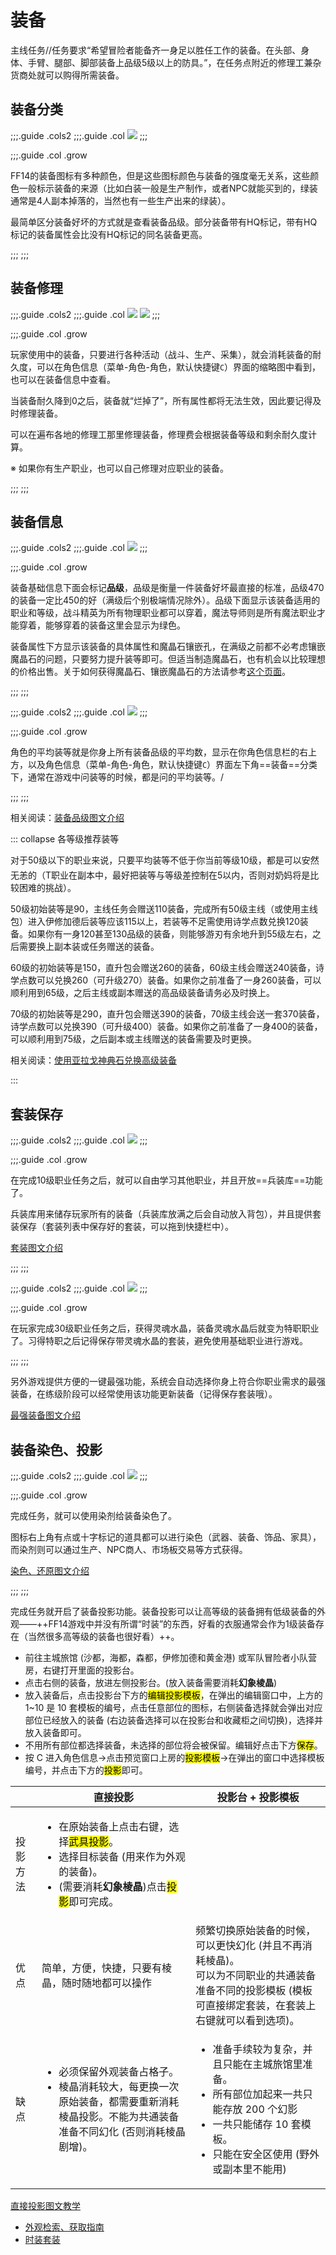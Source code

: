 # 装备

主线任务<quest name="备战" type="main"/>/<quest name="猛者的风度" type="main"/>/<quest name="佣兵之道" type="main"/>任务要求“希望冒险者能备齐一身足以胜任工作的装备。在头部、身体、手臂、腿部、脚部装备上品级5级以上的防具。”，在任务点附近的修理工兼杂货商处就可以购得所需装备。

## 装备分类

;;;.guide .cols2
;;;.guide .col
![](./equip.assets/hq.jpg)
;;;

;;;.guide .col .grow

FF14的装备图标有多种颜色，但是这些图标颜色与装备的强度毫无关系，这些颜色一般标示装备的来源（比如白装一般是生产制作，或者NPC就能买到的，绿装通常是4人副本掉落的，当然也有一些生产出来的绿装）。

最简单区分装备好坏的方式就是查看装备品级。部分装备带有HQ标记，带有HQ标记的装备属性会比没有HQ标记的同名装备更高。

;;;
;;;

## 装备修理

;;;.guide .cols2
;;;.guide .col
![](./equip.assets/150312.png)
![](./equip.assets/150313.png)
;;;

;;;.guide .col .grow

玩家使用中的装备，只要进行各种活动（战斗、生产、采集），就会消耗装备的耐久度，可以在角色信息（菜单-角色-角色，默认快捷键`C`）界面的缩略图中看到，也可以在装备信息中查看。

当装备耐久降到0之后，装备就“烂掉了”，所有属性都将无法生效，因此要记得及时修理装备。

可以在遍布各地的修理工那里修理装备，修理费会根据装备等级和剩余耐久度计算。

※ 如果你有生产职业，也可以自己修理对应职业的装备。

;;;
;;;

## 装备信息

;;;.guide .cols2
;;;.guide .col
![](./equip.assets/ilv.jpg)
;;;

;;;.guide .col .grow

装备基础信息下面会标记**品级**，品级是衡量一件装备好坏最直接的标准，品级470的装备一定比450的好（满级后个别极端情况除外）。品级下面显示该装备适用的职业和等级，战斗精英为所有物理职业都可以穿着，魔法导师则是所有魔法职业才能穿着，能够穿着的装备这里会显示为绿色。

装备属性下方显示该装备的具体属性和魔晶石镶嵌孔，在满级之前都不必考虑镶嵌魔晶石的问题，只要努力提升装等即可。但适当制造魔晶石，也有机会以比较理想的价格出售。关于如何获得魔晶石、镶嵌魔晶石的方法请参考[这个页面](https://ff14.huijiwiki.com/wiki/魔晶石)。

;;;
;;;

;;;.guide .cols2
;;;.guide .col
![](./equip.assets/152472.png) 
;;;

;;;.guide .col .grow

角色的平均装等就是你身上所有装备品级的平均数，显示在你角色信息栏的右上方，以及角色信息（菜单-角色-角色，默认快捷键`C`）界面左下角==装备==分类下，通常在游戏中问装等的时候，都是问的平均装等。/

;;;
;;;

相关阅读：[装备品级图文介绍](/ui/equipment.md#物品品级（il）)

::: collapse 各等级推荐装等

对于50级以下的职业来说，只要平均装等不低于你当前等级10级，都是可以安然无恙的（<img class="no-zoom" :src="$withBase('/images/jobs/tank.png')" height="20">T职业在副本中，最好把装等与等级差控制在5以内，否则对<img class="no-zoom" :src="$withBase('/images/jobs/healer.png')" height="20">奶妈将是比较困难的挑战）。

50级初始装等是90，主线任务会赠送110装备，完成所有50级主线（或使用主线包）进入伊修加德后装等应该115以上，若装等不足需使用诗学点数兑换120装备。如果你有一身120甚至130品级的装备，则能够游刃有余地升到55级左右，之后需要换上副本装或任务赠送的装备。

60级的初始装等是150，直升包会赠送260的装备，60级主线会赠送240装备，诗学点数可以兑换260（可升级270）装备。如果你之前准备了一身260装备，可以顺利用到65级，之后主线或副本赠送的高品级装备请务必及时换上。

70级的初始装等是290，直升包会赠送390的装备，70级主线<quest name="探秘" type="main" />会送一套370装备，诗学点数可以兑换390（可升级400）装备。如果你之前准备了一身400的装备，可以顺利用到75级，之后副本或主线赠送的装备需要及时更换。

相关阅读：[使用亚拉戈神典石兑换高级装备](/ui/currency.md)

:::

## 套装保存

;;;.guide .cols2
;;;.guide .col
![](./equip.assets/150392.png)
;;;

;;;.guide .col .grow

在完成10级职业任务之后，就可以自由学习其他职业，并且开放==兵装库==功能了。

兵装库用来储存玩家所有的装备（兵装库放满之后会自动放入背包），并且提供套装保存（套装列表中保存好的套装，可以拖到快捷栏中）。

[套装图文介绍](/ui/equipment.md#套装)

;;;
;;;

;;;.guide .cols2
;;;.guide .col
![](./equip.assets/150991.png)
;;;

;;;.guide .col .grow

在玩家完成30级职业任务之后，获得灵魂水晶，装备灵魂水晶后就变为特职职业了。习得特职之后记得保存带灵魂水晶的套装，避免使用基础职业进行游戏。

;;;
;;;

另外游戏提供方便的一键最强功能，系统会自动选择你身上符合你职业需求的最强装备，在练级阶段可以经常使用该功能更新装备（记得保存套装哦）。

[最强装备图文介绍](/ui/equipment.md#最强装备)

## 装备染色、投影

;;;.guide .cols2
;;;.guide .col
![](./equip.assets/151001.png)
;;;

;;;.guide .col .grow

完成任务<quest name="色彩斑斓的世界" type="plus"/>，就可以使用染剂给装备染色了。

图标右上角有点或十字标记的道具都可以进行染色（武器、装备、饰品、家具），而染剂则可以通过生产、NPC商人、市场板交易等方式获得。

[染色、还原图文介绍](/ui/equipment.md#装备的染色)

;;;
;;;

完成任务<quest name="华丽的投影世界"  type="plus"/>就开启了装备投影功能。装备投影可以让高等级的装备拥有低级装备的外观——++FF14游戏中并没有所谓“时装”的东西，好看的衣服通常会作为1级装备存在（当然很多高等级的装备也很好看）++。

<div class="md-table">
  <table class="ui compact grey striped unstackable table">
    <thead>
      <tr>
        <th></th>
        <th style="17em">直接投影</th>
        <th style="23em">投影台 + 投影模板</th></tr>
    </thead>
    <tbody>
      <tr>
        <td>投影方法</td>
        <td><ul><li>在原始装备上点击右键，选择<mark>武具投影</mark>。</li>
          <li>选择目标装备 (用来作为外观的装备)。</li>
          <li>(需要消耗<strong>幻象棱晶</strong>)点击<mark>投影</mark>即可完成。</li></ul></td>
        <ul><li>前往主城旅馆 (沙都，海都，森都，伊修加德和黄金港) 或军队冒险者小队营房，右键打开里面的投影台。</li>
          <li>点击右侧的装备，放进左侧投影台。(放入装备需要消耗<strong>幻象棱晶</strong>)</li>
          <li>放入装备后，点击投影台下方的<mark>编辑投影模板</mark>，在弹出的编辑窗口中，上方的 1~10 是 10 套模板的编号，点击任意部位的图标，右侧装备选择就会弹出对应部位已经放入的装备 (右边装备选择可以在投影台和收藏柜之间切换)，选择并放入装备即可。</li>
          <li>不用所有部位都选择装备，未选择的部位将会被保留。编辑好点击下方<mark>保存</mark>。</li>
          <li>按 C 进入角色信息→点击预览窗口上房的<mark>投影模板</mark>→在弹出的窗口中选择模板编号，并点击下方的<mark>投影</mark>即可。</li></ul></td></tr>
      <tr>
        <td>优点</td>
        <td>简单，方便，快捷，只要有棱晶，随时随地都可以操作</td>
        <td>频繁切换原始装备的时候，可以更快幻化 (并且不再消耗棱晶)。
          <br>可以为不同职业的共通装备准备不同的投影模板 (模板可直接绑定套装，在套装上右键就可以看到选项)。</td></tr>
      <tr>
        <td>缺点</td>
        <td>
        <ul>
            <li>必须保留外观装备占格子。</li>
            <li>棱晶消耗较大，每更换一次原始装备，都需要重新消耗棱晶投影。不能为共通装备准备不同幻化 (否则消耗棱晶剧增)。</li></ul>
        </td><td>
        <ul>
            <li>准备手续较为复杂，并且只能在主城旅馆里准备。</li>
            <li>所有部位加起来一共只能存放 200 个幻影</li>
            <li>一共只能储存 10 套模板。</li>
            <li>只能在安全区使用 (野外或副本里不能用)</li></ul>
        </td>
        </tr>
    </tbody>
  </table>
</div>

[直接投影图文教学](/ui/equipment.md#武具投影)

* [外观检索、获取指南](https://bbs.nga.cn/read.php?tid=14869355)
* [时装套装](https://ff14.huijiwiki.com/wiki/%E6%97%B6%E8%A3%85%E5%A5%97%E8%A3%85)